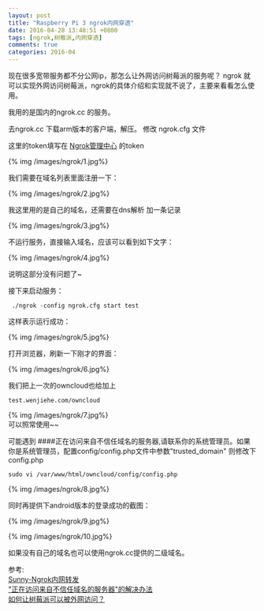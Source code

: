 ```yaml
---
layout: post
title: "Raspberry Pi 3 ngrok内网穿透"
date: 2016-04-28 13:48:51 +0800
tags: [ngrok,树莓派,内网穿透]
comments: true
categories: 2016-04
---
```

现在很多宽带服务都不分公网ip，那怎么让外网访问树莓派的服务呢？
ngrok 就可以实现外网访问树莓派，ngrok的具体介绍和实现就不说了，主要来看看怎么使用。
<!--more-->

我用的是国内的ngrok.cc 的服务。

去ngrok.cc 下载arm版本的客户端，解压。
修改 ngrok.cfg 文件 

这里的token填写在 [Ngrok管理中心](http://www.ngrok.cc/index.php/Member/index.html) 的token

{% img /images/ngrok/1.jpg%}


我们需要在域名列表里面注册一下：

{% img /images/ngrok/2.jpg%}

我这里用的是自己的域名，还需要在dns解析 加一条记录

{% img /images/ngrok/3.jpg%}

不运行服务，直接输入域名，应该可以看到如下文字：

{% img /images/ngrok/4.jpg%}

说明这部分没有问题了~

接下来启动服务：  
```
 ./ngrok -config ngrok.cfg start test
```

这样表示运行成功：  

{% img /images/ngrok/5.jpg%}

打开浏览器，刷新一下刚才的界面：

{% img /images/ngrok/6.jpg%}

我们把上一次的owncloud也给加上
```
test.wenjiehe.com/owncloud
```

{% img /images/ngrok/7.jpg%}  
可以照常使用~~

可能遇到 ####正在访问来自不信任域名的服务器,请联系你的系统管理员。如果你是系统管理员，配置config/config.php文件中参数"trusted_domain"
则修改下config.php
```
sudo vi /var/www/html/owncloud/config/config.php
```  

{% img /images/ngrok/8.jpg%}

同时再提供下android版本的登录成功的截图：

{% img /images/ngrok/9.jpg%}

{% img /images/ngrok/10.jpg%}

如果没有自己的域名也可以使用ngrok.cc提供的二级域名。

参考:  
[Sunny-Ngrok内网转发](http://ngrok.cc/)  
["正在访问来自不信任域名的服务器"的解决办法](https://www.chiphell.com/thread-1534193-1-1.html)  
[如何让树莓派可以被外网访问？](https://www.zhihu.com/question/42433730)